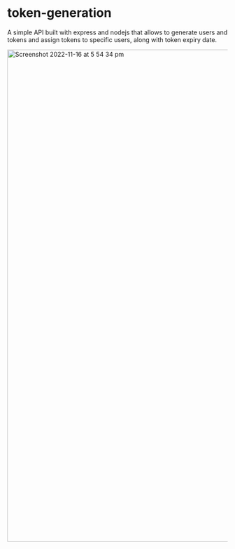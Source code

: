 # token-generation
A simple API built with express and nodejs that allows to generate users and
tokens and assign tokens to specific users, along with token expiry date.

<img width="1123" alt="Screenshot 2022-11-16 at 5 54 34 pm" src="https://user-images.githubusercontent.com/42713799/202106940-d2278e5e-237c-4a58-a9af-b63978b5372a.png">
